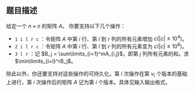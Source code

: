 ## 题目描述

给定一个 $n\times n$ 的矩阵 $A$。
你要支持以下几个操作：

- `1 i l r c` ：令矩阵 $A$ 中第 $i$ 行、第 $l$ 到 $r$ 列的所有元素增加 $c(|c|\leq 10^4)$。
- `2 i l r c` ：令矩阵 $A$ 中第 $i$ 行、第 $l$ 到 $r$ 列的所有元素变为 $c(|c|\leq 10^8)$。
- `3 l r` ：记 $B_j = \sum\limits_{i=1}^mA_{i,j}$，即第 $j$ 列所有元素的和。求 $\min\limits_{i=l}^rB_j$。

除此以外，你还要支持对这些操作的可持久化，第 $i$ 次操作在第 $v_i$ 个版本的基础上进行，第 $i$ 
次操作后的矩阵 $A$ 记为第 $i$ 个版本。具体见输入输出格式。